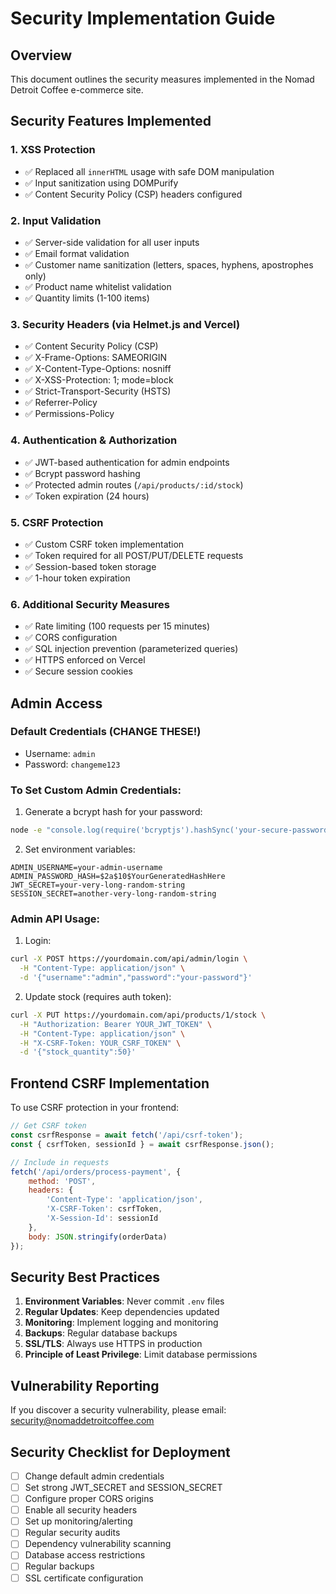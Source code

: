 # Security Implementation Guide

## Overview
This document outlines the security measures implemented in the Nomad Detroit Coffee e-commerce site.

## Security Features Implemented

### 1. XSS Protection
- ✅ Replaced all `innerHTML` usage with safe DOM manipulation
- ✅ Input sanitization using DOMPurify
- ✅ Content Security Policy (CSP) headers configured

### 2. Input Validation
- ✅ Server-side validation for all user inputs
- ✅ Email format validation
- ✅ Customer name sanitization (letters, spaces, hyphens, apostrophes only)
- ✅ Product name whitelist validation
- ✅ Quantity limits (1-100 items)

### 3. Security Headers (via Helmet.js and Vercel)
- ✅ Content Security Policy (CSP)
- ✅ X-Frame-Options: SAMEORIGIN
- ✅ X-Content-Type-Options: nosniff
- ✅ X-XSS-Protection: 1; mode=block
- ✅ Strict-Transport-Security (HSTS)
- ✅ Referrer-Policy
- ✅ Permissions-Policy

### 4. Authentication & Authorization
- ✅ JWT-based authentication for admin endpoints
- ✅ Bcrypt password hashing
- ✅ Protected admin routes (`/api/products/:id/stock`)
- ✅ Token expiration (24 hours)

### 5. CSRF Protection
- ✅ Custom CSRF token implementation
- ✅ Token required for all POST/PUT/DELETE requests
- ✅ Session-based token storage
- ✅ 1-hour token expiration

### 6. Additional Security Measures
- ✅ Rate limiting (100 requests per 15 minutes)
- ✅ CORS configuration
- ✅ SQL injection prevention (parameterized queries)
- ✅ HTTPS enforced on Vercel
- ✅ Secure session cookies

## Admin Access

### Default Credentials (CHANGE THESE!)
- Username: `admin`
- Password: `changeme123`

### To Set Custom Admin Credentials:

1. Generate a bcrypt hash for your password:
```bash
node -e "console.log(require('bcryptjs').hashSync('your-secure-password', 10))"
```

2. Set environment variables:
```
ADMIN_USERNAME=your-admin-username
ADMIN_PASSWORD_HASH=$2a$10$YourGeneratedHashHere
JWT_SECRET=your-very-long-random-string
SESSION_SECRET=another-very-long-random-string
```

### Admin API Usage:

1. Login:
```bash
curl -X POST https://yourdomain.com/api/admin/login \
  -H "Content-Type: application/json" \
  -d '{"username":"admin","password":"your-password"}'
```

2. Update stock (requires auth token):
```bash
curl -X PUT https://yourdomain.com/api/products/1/stock \
  -H "Authorization: Bearer YOUR_JWT_TOKEN" \
  -H "Content-Type: application/json" \
  -H "X-CSRF-Token: YOUR_CSRF_TOKEN" \
  -d '{"stock_quantity":50}'
```

## Frontend CSRF Implementation

To use CSRF protection in your frontend:

```javascript
// Get CSRF token
const csrfResponse = await fetch('/api/csrf-token');
const { csrfToken, sessionId } = await csrfResponse.json();

// Include in requests
fetch('/api/orders/process-payment', {
    method: 'POST',
    headers: {
        'Content-Type': 'application/json',
        'X-CSRF-Token': csrfToken,
        'X-Session-Id': sessionId
    },
    body: JSON.stringify(orderData)
});
```

## Security Best Practices

1. **Environment Variables**: Never commit `.env` files
2. **Regular Updates**: Keep dependencies updated
3. **Monitoring**: Implement logging and monitoring
4. **Backups**: Regular database backups
5. **SSL/TLS**: Always use HTTPS in production
6. **Principle of Least Privilege**: Limit database permissions

## Vulnerability Reporting

If you discover a security vulnerability, please email: security@nomaddetroitcoffee.com

## Security Checklist for Deployment

- [ ] Change default admin credentials
- [ ] Set strong JWT_SECRET and SESSION_SECRET
- [ ] Configure proper CORS origins
- [ ] Enable all security headers
- [ ] Set up monitoring/alerting
- [ ] Regular security audits
- [ ] Dependency vulnerability scanning
- [ ] Database access restrictions
- [ ] Regular backups
- [ ] SSL certificate configuration